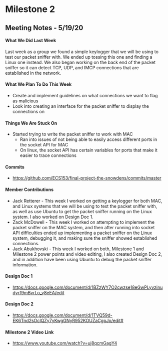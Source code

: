 # Milestone 2
## Meeting Notes - 5/19/20
#### What We Did Last Week
Last week as a group we found a simple keylogger that we will be using to test our packet sniffer with. We ended up tossing this one and finding a Linux one instead. We also began working on the back end of the packet sniffer so it can detect TCP, UDP, and IMCP connections that are established in the network. 
#### What We Plan To Do This Week
* Create and implement guidelines on what connections we want to flag as malicious
* Look into creating an interface for the packet sniffer to display the connections on
#### Things We Are Stuck On
* Started trying to write the packet sniffer to work with MAC
  * Ran into issues of not being able to easily access different ports in the socket API for MAC
  * On linux, the socket API has certain variables for ports that make it easier to trace connections
#### Commits
* https://github.com/ECS153/final-project-the-snowdens/commits/master
#### Member Contributions
* Jack Retterer - This week I worked on getting a keylogger for both MAC, and Linux systems that we will be using to test the packet sniffer with, as well as use Ubuntu to get the packet sniffer running on the Linux system. I also worked on Design Doc 1.
* Zack McDowell - This week I worked on attempting to implement the packet sniffer on the MAC system, and then after running into socket API difficulties ended up implementing a packet sniffer on the Linux system, debugging it, and making sure the sniffer showed established connections.
* Jack Abukhovski - This week I worked on both, Milestone 1 and Milestone 2 power points and video editing, I also created Design Doc 2, and in addition have been using Ubuntu to debug the packet sniffer information.
#### Design Doc 1
* https://docs.google.com/document/d/1BZzWY7O2cwzse18eGwPLyvzinudyrf9mBvrLo_y8eEA/edit
#### Design Doc 2
* https://docs.google.com/document/d/1TVQ59d-EK6Tnd2sOcIQZy7yKwgGNyR952KOUZaCgpJo/edit#
#### Milestone 2 Video Link
* https://www.youtube.com/watch?v=uj8qcmGagY4
